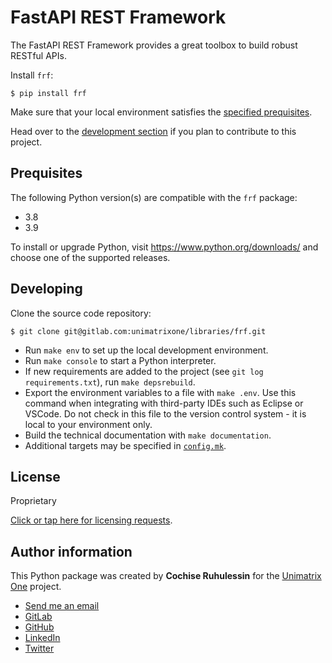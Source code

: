 # FastAPI REST Framework

The FastAPI REST Framework provides a great toolbox to build robust RESTful
APIs.

Install `frf`:

```
$ pip install frf
```

Make sure that your local environment satisfies the [specified prequisites](#prequisites).

Head over to the  [development section](#developing) if you plan to contribute
to this project.


## Prequisites

The following Python version(s) are compatible with the `frf` package:

- 3.8
- 3.9

To install or upgrade Python, visit https://www.python.org/downloads/ and
choose one of the supported releases.

## Developing ##

Clone the source code repository:

```
$ git clone git@gitlab.com:unimatrixone/libraries/frf.git
```

- Run `make env` to set up the local development environment.
- Run `make console` to start a Python interpreter.
- If new requirements are added to the project (see `git log requirements.txt`),
  run `make depsrebuild`.
- Export the environment variables to a file with `make .env`. Use this command
  when integrating with third-party IDEs such as Eclipse or VSCode. Do not check
  in this file to the version control system - it is local to your environment
  only.
- Build the technical documentation with `make documentation`.
- Additional targets may be specified in [`config.mk`](./config.mk).

## License

Proprietary

[Click or tap here for licensing requests](mailto:cochise.ruhulessin@unimatrixone.io).

## Author information

This Python package was created by **Cochise Ruhulessin** for the
[Unimatrix One](https://cloud.unimatrixone.io) project.

- [Send me an email](mailto:cochise.ruhulessin@unimatrixone.io)
- [GitLab](https://gitlab.com/unimatrixone)
- [GitHub](https://github.com/cochiseruhulessin)
- [LinkedIn](https://www.linkedin.com/in/cochise-ruhulessin-0b48358a/)
- [Twitter](https://twitter.com/magicalcochise)
